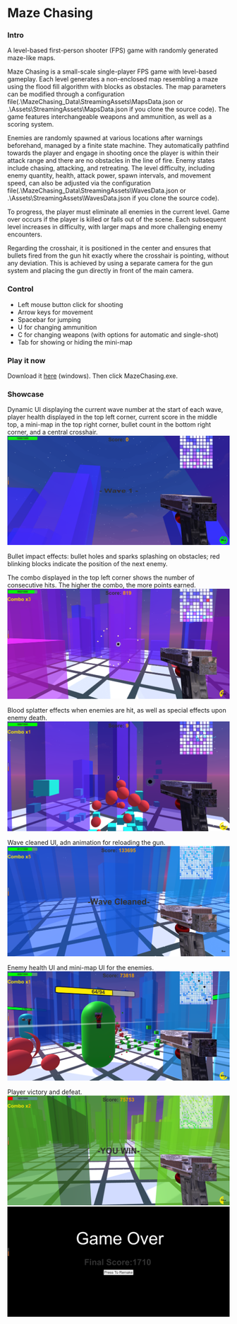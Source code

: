 # Maze Chasing

### Intro
A level-based first-person shooter (FPS) game with randomly generated maze-like maps.

Maze Chasing is a small-scale single-player FPS game with level-based gameplay. Each level generates a non-enclosed map resembling a maze using the flood fill algorithm with blocks as obstacles. The map parameters can be modified through a configuration file(.\MazeChasing_Data\StreamingAssets\MapsData.json or .\Assets\StreamingAssets\MapsData.json if you clone the source code). The game features interchangeable weapons and ammunition, as well as a scoring system.

Enemies are randomly spawned at various locations after warnings beforehand, managed by a finite state machine. They automatically pathfind towards the player and engage in shooting once the player is within their attack range and there are no obstacles in the line of fire. Enemy states include chasing, attacking, and retreating. The level difficulty, including enemy quantity, health, attack power, spawn intervals, and movement speed, can also be adjusted via the configuration file(.\MazeChasing_Data\StreamingAssets\WavesData.json or .\Assets\StreamingAssets\WavesData.json if you clone the source code).

To progress, the player must eliminate all enemies in the current level. Game over occurs if the player is killed or falls out of the scene. Each subsequent level increases in difficulty, with larger maps and more challenging enemy encounters.

Regarding the crosshair, it is positioned in the center and ensures that bullets fired from the gun hit exactly where the crosshair is pointing, without any deviation. This is achieved by using a separate camera for the gun system and placing the gun directly in front of the main camera.

### Control
- Left mouse button click for shooting
- Arrow keys for movement
- Spacebar for jumping
- U for changing ammunition
- C for changing weapons (with options for automatic and single-shot)
- Tab for showing or hiding the mini-map

### Play it now
Download it [here](./Maze-Chasing-win-x86-64.zip) (windows).
Then click MazeChasing.exe.

### Showcase
Dynamic UI displaying the current wave number at the start of each wave, player health displayed in the top left corner, current score in the middle top, a mini-map in the top right corner, bullet count in the bottom right corner, and a central crosshair.
![](./showcase/start.png)

Bullet impact effects: bullet holes and sparks splashing on obstacles; red blinking blocks indicate the position of the next enemy.

The combo displayed in the top left corner shows the number of consecutive hits. The higher the combo, the more points earned.
![](./showcase/1-1.png)

Blood splatter effects when enemies are hit, as well as special effects upon enemy death.
![](./showcase/1-0.png)

Wave cleaned UI, adn animation for reloading the gun.
![](./showcase/ammo.png)

Enemy health UI and mini-map UI for the enemies.
![](./showcase/2-1.png)

Player victory and defeat.
![](./showcase/win.png)
![](./showcase/lose.png)

